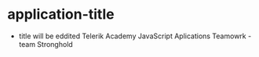 # application-title
 * title will be eddited
Telerik Academy JavaScript Aplications Teamowrk - team Stronghold
